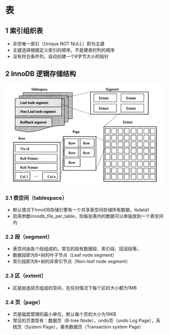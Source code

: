 # 表

## 1 索引组织表

- 非空唯一索引（Unique NOT NULL）即为主键
- 主键选择根据定义索引的顺序，不是建表时列的顺序
- 没有符合条件列，自动创建一个6字节大小的指针


## 2 InnoDB 逻辑存储结构

![Alt text](https://raw.githubusercontent.com/zhangtao6483/note/master/img/mysql/innodb3.png)

### 2.1 表空间（tablespace）

- 默认情况下InnoDB存储引擎有一个共享表空间存储所有数据，ibdata1
- 启用参数innodb_file_per_table，则每张表内的数据可以单独放到一个表空间内

### 2.2 段（segment）

- 表空间由各个段组成的，常见的段有数据段、索引段、回滚段等。
- 数据段即为B+树的叶子节点（Leaf node segment）
- 索引段即为B+树的非索引节点（Non-leaf node segment）

### 2.3 区（extent）

- 区是由连续页组成的空间，在任何情况下每个区的大小都为1MB

### 2.4 页（page）

- 页是磁盘管理的最小单位，默认每个页的大小为16KB
- 常见的页类型有：数据页（B-tree Node），undo页（undo Log Page），系统页（System Page），事务数据页（Transaction system Page）


